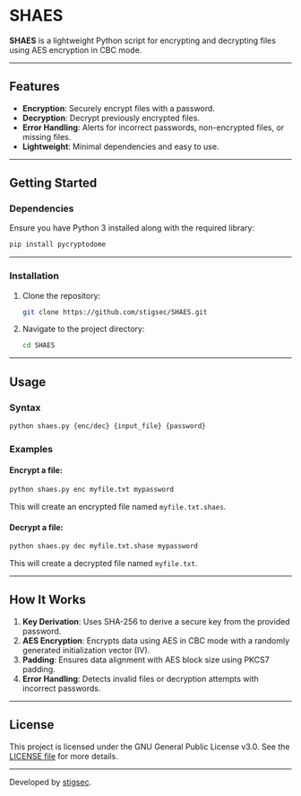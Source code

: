 # SHAES

**SHAES** is a lightweight Python script for encrypting and decrypting files using AES encryption in CBC mode.

---

## Features

- **Encryption**: Securely encrypt files with a password.
- **Decryption**: Decrypt previously encrypted files.
- **Error Handling**: Alerts for incorrect passwords, non-encrypted files, or missing files.
- **Lightweight**: Minimal dependencies and easy to use.

---

## Getting Started

### Dependencies

Ensure you have Python 3 installed along with the required library:

```bash
pip install pycryptodome
```

---

### Installation

1. Clone the repository:

   ```bash
   git clone https://github.com/stigsec/SHAES.git
   ```

2. Navigate to the project directory:

   ```bash
   cd SHAES
   ```

---

## Usage

### Syntax

```bash
python shaes.py {enc/dec} {input_file} {password}
```

### Examples

#### Encrypt a file:

```bash
python shaes.py enc myfile.txt mypassword
```

This will create an encrypted file named `myfile.txt.shaes`.

#### Decrypt a file:

```bash
python shaes.py dec myfile.txt.shase mypassword
```

This will create a decrypted file named `myfile.txt`.

---

## How It Works

1. **Key Derivation**: Uses SHA-256 to derive a secure key from the provided password.
2. **AES Encryption**: Encrypts data using AES in CBC mode with a randomly generated initialization vector (IV).
3. **Padding**: Ensures data alignment with AES block size using PKCS7 padding.
4. **Error Handling**: Detects invalid files or decryption attempts with incorrect passwords.

---

## License

This project is licensed under the GNU General Public License v3.0. See the [LICENSE file](LICENSE) for more details.



---

Developed by [stigsec](https://github.com/stigsec).
